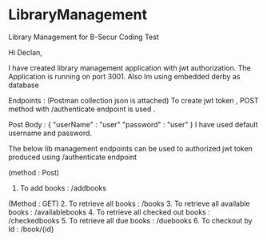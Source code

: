 # LibraryManagement
Library Management for B-Secur Coding Test

Hi Declan, 

I have created library management application with jwt authorization. The Application is running on port 3001. Also Im using embedded derby as database 

Endpoints :  (Postman collection json is attached)
To create jwt token , POST method with /authenticate endpoint is used .

Post Body :
{
	"userName" : "user"
	"password" : "user"
}
I have used default username and password. 

The below lib management endpoints can be used to authorized jwt token produced using /authenticate endpoint

(method : Post)
1. To add books :  /addbooks  

(Method : GET)
2. To retrieve all books : /books 
3. To retrieve all available books : /availablebooks 
4. To retrieve all checked out books : /checkedbooks 
5. To retrieve all due books : /duebooks 
6. To checkout by Id : /book/{id}

